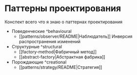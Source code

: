 # Паттерны проектирования

Конспект всего что я знаю о паттернах проектирования

- Поведенческие ^behavioural
	- [[patterns/observer/README|Наблюдатель]]
		Инверсия распространения изменений
- Структурные ^structural
	- [[factory-method|Фабричный метод]]
	- [[abstract-factory|Абстрактная фабрика]]
- Порождающие ^creational
	- [[patterns/strategy/README|Стратегия]]